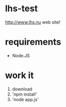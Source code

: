 lhs-test
========
http://www.lhs.nu web site!

requirements
============
 * Node.JS

work it
=======
 1. download
 2. 'npm install'
 3. 'node app.js'